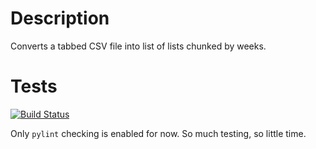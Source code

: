 Description
===========
Converts a tabbed CSV file into list of lists chunked by weeks.

Tests
=====
[![Build Status](https://travis-ci.org/ma-al/weeker.svg?branch=master)](https://travis-ci.org/ma-al/weeker)

Only `pylint` checking is enabled for now. So much testing, so little time.
